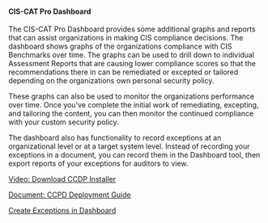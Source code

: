 #### CIS-CAT Pro Dashboard ####

The CIS-CAT Pro Dashboard provides some additional graphs and reports that can assist organizations in making CIS compliance decisions.  The dashboard shows graphs of the organizations  compliance with CIS Benchmarks over time.  The graphs can be used to drill down to individual Assessment Reports that are causing lower compliance scores so that the recommendations there in can be remediated or excepted or tailored depending on the organizations own personal security policy.

These graphs can also be used to monitor the organizations performance over time.  Once you've complete the initial work of remediating, excepting, and tailoring the content, you can then monitor the continued compliance with your custom security policy.

The dashboard also has functionality to record exceptions at an organizational level or at a target system level.  Instead of recording your exceptions in a document, you can record them in the Dashboard tool, then export reports of your exceptions for auditors to view.

[Video: Download CCDP Installer](https://www.youtube.com/watch?v=YEcZHhdUgNY)

[Document: CCPD Deployment Guide](https://cis-cat-pro-dashboard.readthedocs.io/en/stable/)



[Create Exceptions in Dashboard]("https://cis-cat-pro-dashboard.readthedocs.io/en/stable/source/Dashboard%20User's%20Guide/#exceptions")

